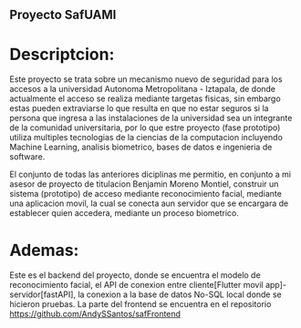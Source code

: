 ## Proyecto SafUAMI

# Descriptcion:
Este proyecto se trata sobre un mecanismo nuevo de seguridad para los accesos a la universidad Autonoma Metropolitana - Iztapala, de donde actualmente el acceso se realiza mediante targetas fisicas, sin embargo estas pueden extraviarse 
lo que resulta en que no estar seguros si la persona que ingresa a las instalaciones de la universidad sea un integrante de la comunidad universitaria, por lo que estre proyecto (fase prototipo) utiliza multiples tecnologias de la ciencias de la computacion
incluyendo Machine Learning, analisis biometrico, bases de datos e ingenieria de software.

El conjunto de todas las anteriores diciplinas me permitio, en conjunto a mi asesor de proyecto de titulacion Benjamin Moreno Montiel, construir un sistema (prototipo) de acceso mediante reconocimiento facial, mediante una aplicacion movil, la cual se conecta aun servidor 
que se encargara de establecer quien accedera, mediante un proceso biometrico.

# Ademas:
Este es el backend del proyecto, donde se encuentra el modelo de reconocimiento facial, el API de conexion entre cliente[Flutter movil app]-servidor[fastAPI], la conexion a la base de datos No-SQL local donde se hicieron pruebas. La parte del frontend se encuentra en el 
repositorio https://github.com/AndySSantos/safFrontend
